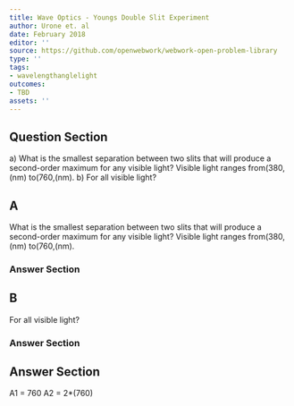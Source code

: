```yaml
---
title: Wave Optics - Youngs Double Slit Experiment
author: Urone et. al
date: February 2018
editor: ''
source: https://github.com/openwebwork/webwork-open-problem-library
type: ''
tags:
- wavelengthanglelight
outcomes:
- TBD
assets: ''
---
```


## Question Section 

a) What is the smallest separation between two slits that will produce a second-order maximum for any visible light? Visible light ranges from(380,(nm) to(760,(nm).
b) For all visible light?
## A
What is the smallest separation between two slits that will produce a second-order maximum for any visible light? Visible light ranges from(380,(nm) to(760,(nm).
### Answer Section
## B
For all visible light?
### Answer Section


## Answer Section

A1 = 760
A2 = 2*(760)